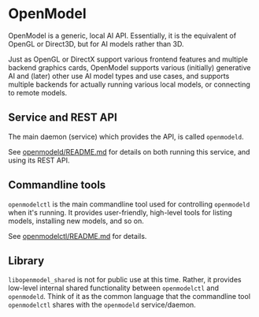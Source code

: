 # OpenModel

OpenModel is a generic, local AI API.  Essentially, it is the equivalent of OpenGL or Direct3D, but for AI models rather than 3D.

Just as OpenGL or DirectX support various frontend features and multiple backend graphics cards, OpenModel supports various (initially) generative AI and (later) other use AI model types and use cases, and supports multiple backends for actually running various local models, or connecting to remote models.

## Service and REST API

The main daemon (service) which provides the API, is called `openmodeld`.

See [openmodeld/README.md](openmodeld/README.md) for details on both running this service, and using its REST API.


## Commandline tools

`openmodelctl` is the main commandline tool used for controlling `openmodeld` when it's running. It provides user-friendly, high-level tools for listing models, installing new models, and so on.

See [openmodelctl/README.md](openmodelctl/README.md) for details.


## Library

`libopenmodel_shared` is not for public use at this time.  Rather, it provides low-level internal shared functionality between `openmodelctl` and `openmodeld`.  Think of it as the common language that the commandline tool `openmodelctl` shares with the `openmodeld` service/daemon.

